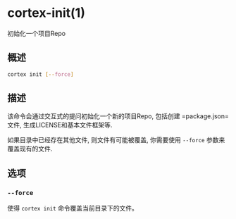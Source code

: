 # cortex-init(1)

初始化一个项目Repo

## 概述


```bash
cortex init [--force]
```

## 描述

该命令会通过交互式的提问初始化一个新的项目Repo, 包括创建 =package.json= 文件, 生成LICENSE和基本文件框架等.

如果目录中已经存在其他文件, 则文件有可能被覆盖, 你需要使用 `--force` 参数来覆盖现有的文件.


## 选项

### `--force`

使得 `cortex init` 命令覆盖当前目录下的文件。


